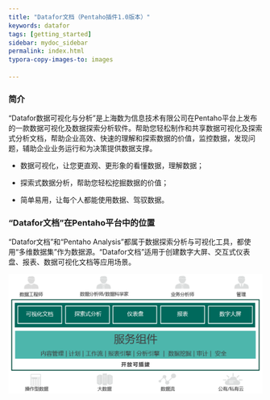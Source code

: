 ```yaml
---
title: "Datafor文档（Pentaho插件1.0版本）"
keywords: datafor
tags: [getting_started]
sidebar: mydoc_sidebar
permalink: index.html
typora-copy-images-to: images

---
```


### 简介

“Datafor数据可视化与分析”是上海数为信息技术有限公司在Pentaho平台上发布的一款数据可视化及数据探索分析软件。帮助您轻松制作和共享数据可视化及探索式分析文档，帮助企业高效、快速的理解和探索数据的价值，监控数据，发现问题，辅助企业业务运行和为决策提供数据支撑。

- 数据可视化，让您更直观、更形象的看懂数据，理解数据；

- 探索式数据分析，帮助您轻松挖掘数据的价值；

- 简单易用，让每个人都能使用数据、驾驭数据。  


### “Datafor文档”在Pentaho平台中的位置

“Datafor文档”和“Pentaho Analysis”都属于数据探索分析与可视化工具，都使用“多维数据集”作为数据源。“Datafor文档”适用于创建数字大屏、交互式仪表盘、报表、数据可视化文档等应用场景。

![](images/datafor-1574064646839.png)
